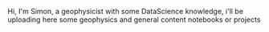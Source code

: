 Hi, I'm Simon, a geophysicist with some DataScience knowledge, i'll be uploading here some geophysics and general content notebooks or projects
